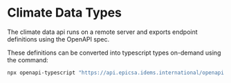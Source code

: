 # Climate Data Types

The climate data api runs on a remote server and exports endpoint definitions using the OpenAPI spec.

These definitions can be converted into typescript types on-demand using the command:

```sh
npx openapi-typescript "https://api.epicsa.idems.international/openapi.json" -o "apps\picsa-apps\dashboard\src\app\modules\climate\types\api.d.ts"
```
